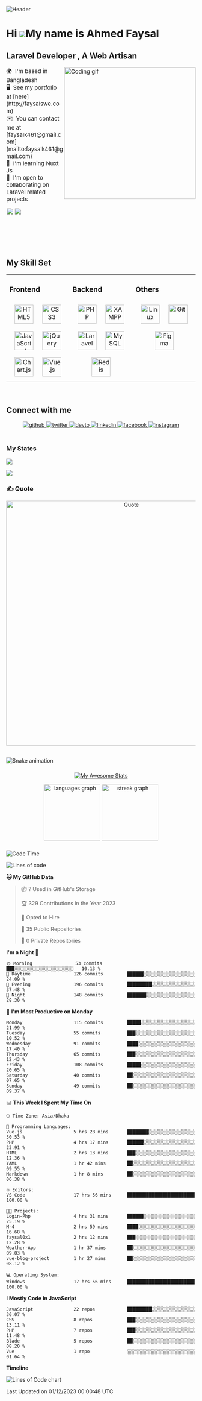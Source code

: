 
![Header](./github-header-image.png)


Hi ![](https://user-images.githubusercontent.com/18350557/176309783-0785949b-9127-417c-8b55-ab5a4333674e.gif)My name is Ahmed Faysal
====================================================================================================================================

Laravel Developer , A Web Artisan
---------------------------------
<p style="font-size:15px;font-weight:400;"> 
<img align="right" width="350" src="./programmer.gif" alt="Coding gif" />
🌍  I'm based in Bangladesh<br>
 🖥️  See my portfolio at [here](http://faysalswe.com)<br>
 ✉️  You can contact me at [faysalk461@gmail.com](mailto:faysalk461@gmail.com)<br>
 🧠  I'm learning Nuxt Js<br>
 🤝  I'm open to collaborating on Laravel related projects<br>
</p>


<div  style="display:flex;  margin:2px;">
<div style="display:flex;  margin-right:5px;"><a margin="2px" href="https://www.github.com/faysal0x1" target="_blank" rel="noreferrer">
  <img src="https://img.shields.io/github/followers/faysal0x1?logo=github&style=for-the-badge&color=0891b2&labelColor=0f172a" />
</a></div>
<div><a href="https://www.twitter.com/faysal0x1" target="_blank" rel="noreferrer">
  <img src="https://img.shields.io/twitter/follow/faysal0x1?logo=twitter&style=for-the-badge&color=0891b2&labelColor=0f172a" />
</a></div>

</div>


<br>
<br>
<br>
<br>
<br>


## My Skill Set  
<table><tr><td valign="top" width="33%">



### Frontend  
<div align="center">  
<a href="https://en.wikipedia.org/wiki/HTML5" target="_blank"><img style="margin: 10px" src="https://profilinator.rishav.dev/skills-assets/html5-original-wordmark.svg" alt="HTML5" height="50" /></a>  
<a href="https://www.w3schools.com/css/" target="_blank"><img style="margin: 10px" src="https://profilinator.rishav.dev/skills-assets/css3-original-wordmark.svg" alt="CSS3" height="50" /></a>  
<a href="https://www.javascript.com/" target="_blank"><img style="margin: 10px" src="https://profilinator.rishav.dev/skills-assets/javascript-original.svg" alt="JavaScript" height="50" /></a>  
<a href="https://jquery.com/" target="_blank"><img style="margin: 10px" src="https://profilinator.rishav.dev/skills-assets/jquery.png" alt="jQuery" height="50" /></a>  
<a href="https://www.chartjs.org/" target="_blank"><img style="margin: 10px" src="https://profilinator.rishav.dev/skills-assets/logo-title.svg" alt="Chart.js" height="50" /></a>  
<a href="https://vuejs.org/" target="_blank"><img style="margin: 10px" src="https://profilinator.rishav.dev/skills-assets/vuejs-original-wordmark.svg" alt="Vue.js" height="50" /></a>  
</div>

</td><td valign="top" width="33%">



### Backend  
<div align="center">  
<a href="https://www.php.net/" target="_blank"><img style="margin: 10px" src="https://profilinator.rishav.dev/skills-assets/php-original.svg" alt="PHP" height="50" /></a>  
<a href="https://www.apachefriends.org/" target="_blank"><img style="margin: 10px" src="https://profilinator.rishav.dev/skills-assets/xampp.png" alt="XAMPP" height="50" /></a>  
<a href="https://laravel.com/" target="_blank"><img style="margin: 10px" src="https://profilinator.rishav.dev/skills-assets/laravel-plain-wordmark.svg" alt="Laravel" height="50" /></a>  
<a href="https://www.mysql.com/" target="_blank"><img style="margin: 10px" src="https://profilinator.rishav.dev/skills-assets/mysql-original-wordmark.svg" alt="MySQL" height="50" /></a>  
<a href="https://redis.io/" target="_blank"><img style="margin: 10px" src="https://profilinator.rishav.dev/skills-assets/redis-original-wordmark.svg" alt="Redis" height="50" /></a>  
</div>

</td><td valign="top" width="33%">



### Others  
<div align="center">  
<a href="https://www.linux.org/" target="_blank"><img style="margin: 10px" src="https://profilinator.rishav.dev/skills-assets/linux-original.svg" alt="Linux" height="50" /></a>  
<a href="https://github.com/" target="_blank"><img style="margin: 10px" src="https://profilinator.rishav.dev/skills-assets/git-scm-icon.svg" alt="Git" height="50" /></a>  
<a href="https://www.figma.com/" target="_blank"><img style="margin: 10px" src="https://profilinator.rishav.dev/skills-assets/figma-icon.svg" alt="Figma" height="50" /></a>  
</div>

</td></tr></table>  

<br/>  


## Connect with me  
<div align="center">
<a href="https://github.com/faysal0x1" target="_blank">
<img src=https://img.shields.io/badge/github-%2324292e.svg?&style=for-the-badge&logo=github&logoColor=white alt=github style="margin-bottom: 5px;" />
</a>
<a href="https://twitter.com/faysal0x1" target="_blank">
<img src=https://img.shields.io/badge/twitter-%2300acee.svg?&style=for-the-badge&logo=twitter&logoColor=white alt=twitter style="margin-bottom: 5px;" />
</a>
<a href="https://dev.to/faysal0x1" target="_blank">
<img src=https://img.shields.io/badge/dev.to-%2308090A.svg?&style=for-the-badge&logo=dev.to&logoColor=white alt=devto style="margin-bottom: 5px;" />
</a>
<a href="https://linkedin.com/in/faysal0x1" target="_blank">
<img src=https://img.shields.io/badge/linkedin-%231E77B5.svg?&style=for-the-badge&logo=linkedin&logoColor=white alt=linkedin style="margin-bottom: 5px;" />
</a>
<a href="https://www.facebook.com/faysal0x2" target="_blank">
<img src=https://img.shields.io/badge/facebook-%232E87FB.svg?&style=for-the-badge&logo=facebook&logoColor=white alt=facebook style="margin-bottom: 5px;" />
</a>
<a href="https://instagram.com/faysal0x1" target="_blank">
<img src=https://img.shields.io/badge/instagram-%23000000.svg?&style=for-the-badge&logo=instagram&logoColor=white alt=instagram style="margin-bottom: 5px;" />
</a>  
</div>  
  

<br/>  




### My States

<p align="left"> 
<img src="./profile-3d-contrib/profile-night-view.svg">
</p>
<p align="left"> 
<img src="./wrapped_faysal0x1.png">
</p>


<!-- ## 🏆GitHub Trophies
![](https://github-trophies.vercel.app/?username=faysal0x1&theme=radical&no-frame=false&no-bg=false&margin-w=4) -->



<!-- ### Badges

<b> <h1>My GitHub Stats</h1></b>

<div align="center"><a  href="http://www.github.com/faysal0x1"><img src="https://github-readme-stats.vercel.app/api?username=faysal0x1&show_icons=true&hide=&count_private=true&title_color=ffffff&text_color=ffffff&icon_color=0891b2&bg_color=0f172a&hide_border=true&show_icons=true" alt="faysal0x1's GitHub stats" /></a>

<a href="http://www.github.com/faysal0x1"><img src="https://github-readme-streak-stats.herokuapp.com/?user=faysal0x1&stroke=ffffff&background=0f172a&ring=ffffff&fire=ffffff&currStreakNum=ffffff&currStreakLabel=ffffff&sideNums=ffffff&sideLabels=ffffff&dates=ffffff&hide_border=true" /></a></div> -->




### ✍️ Quote

<p align="center">
  <img src="https://quotes-github-readme.vercel.app/api?type=horizontal&theme=radical" alt="Quote" width="650px">
</p>

<br clear="both">

<img align="center" src="https://raw.githubusercontent.com/faysal0x1/faysal0x1/output/snake.svg" alt="Snake animation" />

###

<div align="center">

[![My Awesome Stats ](https://awesome-github-stats.azurewebsites.net/user-stats/faysal0x1?cardType=github&theme=github-dark&preferLogin=false)](https://git.io/awesome-stats-card)

</div>

<div align="center">
  

  
  <img src="https://github-readme-stats.vercel.app/api/top-langs?username=faysal0x1&locale=en&hide_title=false&layout=compact&card_width=320&langs_count=5&theme=dracula&hide_border=false&order=2" height="150" alt="languages graph"  />
  <img src="https://streak-stats.demolab.com?user=faysal0x1&locale=en&mode=daily&theme=dracula&hide_border=false&border_radius=5&order=3" height="150" alt="streak graph"  />
</div>

###


<!--START_SECTION:waka-->
![Code Time](http://img.shields.io/badge/Code%20Time-536%20hrs%201%20min-blue)

![Lines of code](https://img.shields.io/badge/From%20Hello%20World%20I%27ve%20Written-10.9%20million%20lines%20of%20code-blue)

**🐱 My GitHub Data** 

> 📦 ? Used in GitHub's Storage 
 > 
> 🏆 329 Contributions in the Year 2023
 > 
> 💼 Opted to Hire
 > 
> 📜 35 Public Repositories 
 > 
> 🔑 0 Private Repositories 
 > 
**I'm a Night 🦉** 

```text
🌞 Morning                53 commits          ███░░░░░░░░░░░░░░░░░░░░░░   10.13 % 
🌆 Daytime                126 commits         ██████░░░░░░░░░░░░░░░░░░░   24.09 % 
🌃 Evening                196 commits         █████████░░░░░░░░░░░░░░░░   37.48 % 
🌙 Night                  148 commits         ███████░░░░░░░░░░░░░░░░░░   28.30 % 
```
📅 **I'm Most Productive on Monday** 

```text
Monday                   115 commits         █████░░░░░░░░░░░░░░░░░░░░   21.99 % 
Tuesday                  55 commits          ███░░░░░░░░░░░░░░░░░░░░░░   10.52 % 
Wednesday                91 commits          ████░░░░░░░░░░░░░░░░░░░░░   17.40 % 
Thursday                 65 commits          ███░░░░░░░░░░░░░░░░░░░░░░   12.43 % 
Friday                   108 commits         █████░░░░░░░░░░░░░░░░░░░░   20.65 % 
Saturday                 40 commits          ██░░░░░░░░░░░░░░░░░░░░░░░   07.65 % 
Sunday                   49 commits          ██░░░░░░░░░░░░░░░░░░░░░░░   09.37 % 
```


📊 **This Week I Spent My Time On** 

```text
🕑︎ Time Zone: Asia/Dhaka

💬 Programming Languages: 
Vue.js                   5 hrs 28 mins       ████████░░░░░░░░░░░░░░░░░   30.53 % 
PHP                      4 hrs 17 mins       ██████░░░░░░░░░░░░░░░░░░░   23.91 % 
HTML                     2 hrs 13 mins       ███░░░░░░░░░░░░░░░░░░░░░░   12.36 % 
YAML                     1 hr 42 mins        ██░░░░░░░░░░░░░░░░░░░░░░░   09.55 % 
Markdown                 1 hr 8 mins         ██░░░░░░░░░░░░░░░░░░░░░░░   06.38 % 

🔥 Editors: 
VS Code                  17 hrs 56 mins      █████████████████████████   100.00 % 

🐱‍💻 Projects: 
Login-Php                4 hrs 31 mins       ██████░░░░░░░░░░░░░░░░░░░   25.19 % 
M-4                      2 hrs 59 mins       ████░░░░░░░░░░░░░░░░░░░░░   16.68 % 
faysal0x1                2 hrs 12 mins       ███░░░░░░░░░░░░░░░░░░░░░░   12.28 % 
Weather-App              1 hr 37 mins        ██░░░░░░░░░░░░░░░░░░░░░░░   09.03 % 
vue-blog-project         1 hr 27 mins        ██░░░░░░░░░░░░░░░░░░░░░░░   08.12 % 

💻 Operating System: 
Windows                  17 hrs 56 mins      █████████████████████████   100.00 % 
```

**I Mostly Code in JavaScript** 

```text
JavaScript               22 repos            █████████░░░░░░░░░░░░░░░░   36.07 % 
CSS                      8 repos             ███░░░░░░░░░░░░░░░░░░░░░░   13.11 % 
PHP                      7 repos             ███░░░░░░░░░░░░░░░░░░░░░░   11.48 % 
Blade                    5 repos             ██░░░░░░░░░░░░░░░░░░░░░░░   08.20 % 
Vue                      1 repo              ░░░░░░░░░░░░░░░░░░░░░░░░░   01.64 % 
```



**Timeline**

![Lines of Code chart](https://raw.githubusercontent.com/faysal0x1/faysal0x1/main/assets/bar_graph.png)


 Last Updated on 01/12/2023 00:00:48 UTC
<!--END_SECTION:waka-->